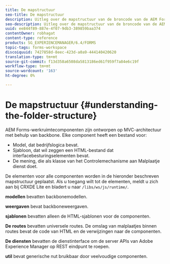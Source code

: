 ```yaml
---
title: De mapstructuur
seo-title: De mapstructuur
description: Uitleg over de mapstructuur van de broncode van de AEM Forms-werkruimte die moet worden aangepast.
seo-description: Uitleg over de mapstructuur van de broncode van de AEM Forms-werkruimte die moet worden aangepast.
uuid: ee844f89-887e-4f07-9db3-389859baa374
contentOwner: robhagat
content-type: reference
products: SG_EXPERIENCEMANAGER/6.4/FORMS
topic-tags: forms-workspace
discoiquuid: 7427858d-8eec-423d-a0a9-444140420620
translation-type: tm+mt
source-git-commit: f13d358a6508da5813186ed61f959f7a84e6c19f
workflow-type: tm+mt
source-wordcount: '163'
ht-degree: 0%

---
```



# De mapstructuur {#understanding-the-folder-structure}

AEM Forms-werkruimtecomponenten zijn ontworpen op MVC-architectuur met behulp van backbone. Elke component heeft een bestand voor:

* Model, dat bedrijfslogica bevat.
* Sjabloon, dat wil zeggen een HTML-bestand dat interfacebesturingselementen bevat.
* De mening, die als klasse van het Controlemechanisme aan Malplaatje dienst doet.

De elementen voor alle componenten worden in de hieronder beschreven mapstructuur geplaatst. Als u toegang wilt tot de elementen, meldt u zich aan bij CRXDE Lite en bladert u naar `/libs/ws/js/runtime/`.

**modellen** bevatten backbonemodellen.

**weergaven** bevat backboneweergaven.

**sjablonen** bevatten alleen de HTML-sjablonen voor de componenten.

**De routes** bevatten universele routes. De omslag van malplaatjes binnen routes bevat de code van HTML en de verwijzingen naar de componenten.

**De diensten** bevatten de dienstinterface om de server APIs van Adobe Experience Manager op REST eindpunt te roepen.

**util** bevat generische nut bruikbaar door veelvoudige componenten.

